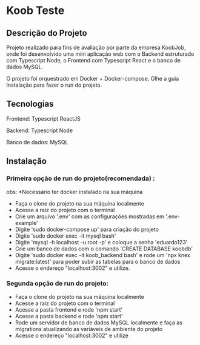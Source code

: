 # Koob Teste

## Descrição do Projeto
Projeto realizado para fins de avaliação por parte da empresa KoobJob, onde foi desenvolvido uma mini aplicação web com o Backend estruturado com Typescript Node, o Frontend com Typescript React e o banco de dados MySQL.

O projeto foi orquestrado em Docker + Docker-compose. Olhe a guia Instalação para fazer o run do projeto.

## Tecnologias

Frontend: 
  Typescript ReactJS

Backend:
  Typescript Node

Banco de dados:
  MySQL

## Instalação

### Primeira opção de run do projeto(recomendada) :

obs: *Necessário ter docker instalado na sua máquina

- Faça o clone do projeto na sua máquina localmente
- Acesse a raiz do projeto com o terminal
- Crie um arquivo '.env' com as configurações mostradas em '.env-example'
- Digite 'sudo docker-compose up' para criação do projeto
- Digite 'sudo docker exec -it mysql bash'
- Digite 'mysql -h localhost -u root -p' e coloque a senha 'eduardo123'
- Crie um banco de dados com o comando 'CREATE DATABASE koobdb'
- Digite 'sudo docker exec -it koob_backend bash' e rode um 'npx knex migrate:latest' para poder subir as tabelas para o banco de dados
- Acesse o endereço "localhost:3002" e utilize.

### Segunda opção de run do projeto:

- Faça o clone do projeto na sua máquina localmente
- Acesse a raiz do projeto com o terminal
- Acesse a pasta frontend e rode 'npm start'
- Acesse a pasta backend e rode 'npm start'
- Rode um servidor de banco de dados MySQL localmente e faça as migrations atualizando as variáveis de ambiente do projeto
- Acesse o endereço "localhost:3002" e utilize
